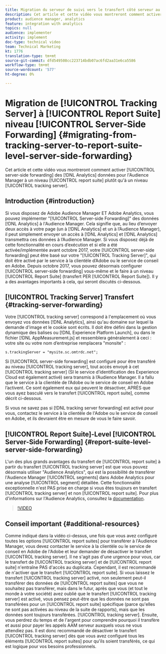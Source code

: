 ```yaml
---
title: Migration du serveur de suivi vers le transfert côté serveur au niveau de la Report Suite
description: Cet article et cette vidéo vous montreront comment activer le transfert côté serveur des données Analytics vers l’Audience Manager au niveau d’une suite de rapports plutôt qu’au niveau du serveur de suivi.
product: audience manager, analytics
feature: integration with analytics
topics: null
audience: implementer
activity: implement
doc-type: technical video
team: Technical Marketing
kt: 1776
translation-type: tm+mt
source-git-commit: dfd549508cc223714bdb07ac6fd2aa31e6ca5586
workflow-type: tm+mt
source-wordcount: '577'
ht-degree: 0%

---
```



# Migration de [!UICONTROL Tracking Server] à [!UICONTROL Report Suite] niveau [!UICONTROL Server-Side Forwarding] {#migrating-from-tracking-server-to-report-suite-level-server-side-forwarding}

Cet article et cette vidéo vous montreront comment activer [!UICONTROL server-side forwarding] des [!DNL Analytics] données pour l&#39;Audience Manager à un niveau [!UICONTROL report suite] plutôt qu&#39;à un niveau [!UICONTROL tracking server].

## Introduction {#introduction}

Si vous disposez de Adobe Audience Manager ET Adobe Analytics, vous pouvez implémenter &quot;[!UICONTROL Server-side Forwarding]&quot; des données [!DNL Analytics] à l&#39;Audience Manager. Cela signifie que, au lieu d’envoyer deux accès à votre page (un à [!DNL Analytics] et un à l’Audience Manager), il peut simplement envoyer un accès à [!DNL Analytics] et [!DNL Analytics] transmettra ces données à l’Audience Manager. Si vous disposez déjà de cette fonctionnalité en cours d’exécution et si elle a été activée/implémentée avant octobre 2017, votre [!UICONTROL server-side forwarding] peut être basé sur votre &quot;[!UICONTROL Tracking Server]&quot;, qui doit être activé par le service à la clientèle d’Adobe ou le service de conseil en Adobe. Depuis octobre 2017, vous pouvez désormais configurer [!UICONTROL server-side forwarding] vous-même et le faire à un niveau [!UICONTROL Report Suite] (transfert PER [!UICONTROL Report Suite]). Il y a des avantages importants à cela, qui seront discutés ci-dessous.

## [!UICONTROL Tracking Server] Transfert  {#tracking-server-forwarding}

Votre [!UICONTROL tracking server] correspond à l&#39;emplacement où vous envoyez vos données [!DNL Analytics], ainsi qu&#39;au domaine sur lequel la demande d&#39;image et le cookie sont écrits. Il doit être défini dans la gestion dynamique des balises ou [!DNL Experience Platform Launch], ou dans le fichier [!DNL AppMeasurement.js] et ressemblera généralement à ceci : votre site ou votre nom d’entreprise remplacera &quot;monsite&quot; :

`s.trackingServer = "mysite.sc.omtrdc.net";`

Si [!UICONTROL server-side forwarding] est configuré pour être transféré au niveau [!UICONTROL tracking server], tout accès envoyé à cet [!UICONTROL tracking server] (SI le service d’identification des Experience Cloud est également activé) sera transmis à l’Audience Manager. Il a fallu que le service à la clientèle de l’Adobe ou le service de conseil en Adobe l’activent. Ce sont également eux qui peuvent le désactiver, APRÈS que vous ayez basculé vers le transfert [!UICONTROL report suite], comme décrit ci-dessous.

Si vous ne savez pas si [!DNL tracking server forwarding] est activé pour vous, contactez le service à la clientèle de l&#39;Adobe ou le service de conseil en Adobe, et ils devraient être en mesure de vous le faire savoir.

## [!UICONTROL Report Suite]-Level  [!UICONTROL Server-Side Forwarding] {#report-suite-level-server-side-forwarding}

L&#39;un des plus grands avantages du transfert de [!UICONTROL report suite] à partir du transfert [!UICONTROL tracking server] est que vous pouvez désormais utiliser &quot;Audience Analytics&quot;, qui est la possibilité de transférer l&#39;Audience Manager [!UICONTROL segments] dans Adobe Analytics pour une analyse [!UICONTROL segment] détaillée. Cette fonctionnalité exceptionnelle n&#39;est PAS prise en charge si vous êtes toujours en transfert [!UICONTROL tracking server] et non [!UICONTROL report suite]. Pour plus d&#39;informations sur l&#39;Audience Analytics, consultez la [documentation](https://marketing.adobe.com/resources/help/en_US/analytics/audiences/).

>[!VIDEO](https://video.tv.adobe.com/v/23701/?quality=12)

## Conseil important {#additional-resources}

Comme indiqué dans la vidéo ci-dessus, une fois que vous avez configuré toutes les options [!UICONTROL report suites] pour transférer à l&#39;Audience Manager, vous devez contacter le service à la clientèle ou le service de conseil en Adobe de l&#39;Adobe et leur demander de désactiver le transfert [!UICONTROL tracking server]. Il ne s&#39;agit pas d&#39;une urgence pour vous, car le transfert de [!UICONTROL tracking server] et de [!UICONTROL report suite] n&#39;entraîne PAS d&#39;accès au duplicata. Cependant, il est recommandé de n&#39;activer que le transfert [!UICONTROL report suite]. Si vous laissez le transfert [!UICONTROL tracking server] activé, non seulement peut-il transférer des données de [!UICONTROL report suites] que vous ne souhaitez pas transférer, mais dans le futur, après que vous (et tout le monde à votre société) avez oublié que le transfert [!UICONTROL tracking server] est activé, vous pensez peut-être que les données ne sont pas transférées pour un [!UICONTROL report suite] spécifique (parce qu&#39;elles ne sont pas activées au niveau de la suite de rapports), mais que les données sont toujours transférées. [!UICONTROL tracking server]. Ensuite, vous perdrez du temps et de l&#39;argent pour comprendre pourquoi il transfère et aussi pour payer les appels AAM serveur auxquels vous ne vous attendiez pas. Il est donc recommandé de désactiver le transfert [!UICONTROL tracking server] dès que vous avez configuré tous les éléments [!UICONTROL report suites] pour qu&#39;ils soient transférés, ce qui est logique pour vos besoins professionnels.

